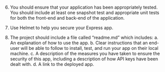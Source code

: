 
6. You should ensure that your application has been appropriately tested. You
should include at least one snapshot test and appropriate unit tests for both the front-end and back-end of the application.
   
7. Use Helmet to help you secure your Express app.

11. The project should include a file called “readme.md” which includes:
a. An explanation of how to use the app.
b. Clear instructions that an end-user will be able to follow to install, test,
and run your app on their local machine.
c. A description of the measures you have taken to ensure the security
of this app, including a description of how API keys have been dealt
with.
d. A link to the deployed app.
